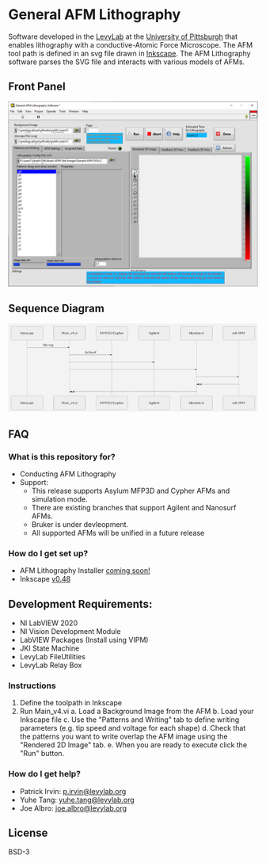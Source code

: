 # General AFM Lithography

Software developed in the [LevyLab](https//www.levylab.org) at the [University of Pittsburgh](http://www.pitt.edu) that enables lithography with a conductive-Atomic Force Microscope. The AFM tool path is defined in an svg file drawn in [Inkscape](https://inkscape.org/). The AFM Lithography software parses the SVG file and interacts with various models of AFMs.

## Front Panel

![front panel](/documentation/images/AFM-Front-Panel.png)

## Sequence Diagram

![diagram](/documentation/images/AFM-Sequence-Diagram.png)

## FAQ
### What is this repository for?

- Conducting AFM Lithography
- Support:
  - This release supports Asylum MFP3D and Cypher AFMs and simulation mode.
  - There are existing branches that support Agilent and Nanosurf AFMs.
  - Bruker is under devleopment.
  - All supported AFMs will be unified in a future release

### How do I get set up?

- AFM Lithography Installer [coming soon!](https://github.com/levylabpitt/AFM-Lithography/releases)
- Inkscape [v0.48](https://inkscape.org/release/inkscape-0.48/)

## Development Requirements:
- NI LabVIEW 2020
- NI Vision Development Module
 - LabVIEW Packages (Install using VIPM)
  - JKI State Machine
  - LevyLab FileUtilities
  - LevyLab Relay Box

### Instructions

1. Define the toolpath in Inkscape
2. Run Main_v4.vi
  a. Load a Background Image from the AFM
  b. Load your Inkscape file
  c. Use the "Patterns and Writing" tab to define writing parameters (e.g. tip speed and voltage for each shape)
  d. Check that the patterns you want to write overlap the AFM image using the "Rendered 2D Image" tab.
  e. When you are ready to execute click the "Run" button.

### How do I get help?
* Patrick Irvin: p.irvin@levylab.org
* Yuhe Tang: yuhe.tang@levylab.org
* Joe Albro: joe.albro@levylab.org

## License

BSD-3
